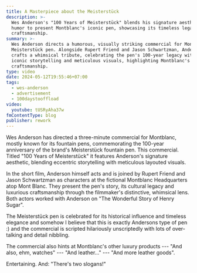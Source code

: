 ```yaml
---
title: A Masterpiece about the Meisterstück
description: >-
  Wes Anderson's "100 Years of Meisterstück" blends his signature aesthetic with
  humor to present Montblanc's iconic pen, showcasing its timeless legacy and
  craftsmanship.
summary: >-
  Wes Anderson directs a humorous, visually striking commercial for Montblanc’s
  Meisterstück pen. Alongside Rupert Friend and Jason Schwartzman, Anderson
  crafts a whimsical tribute, celebrating the pen's 100-year legacy with his
  iconic storytelling and meticulous visuals, highlighting Montblanc's luxury
  craftsmanship.
type: video
date: 2024-05-12T19:55:46+07:00
tags:
  - wes-anderson
  - advertisement
  - 100daystooffload
video:
  youtube: tUSRyAha37w
fmContentType: blog
publisher: rework
---
```


Wes Anderson has directed a three-minute commercial for Montblanc, mostly known for its fountain pens, commemorating the 100-year anniversary of the brand's Meisterstück fountain pen. This commercial. Titled "100 Years of Meisterstück" it features Anderson's signature aesthetic, blending eccentric storytelling with meticulous layouted visuals.

In the short film, Anderson himself acts and is joined by Rupert Friend and Jason Schwartzman as characters at the fictional Montblanc Headquarters atop Mont Blanc. They present the pen's story, its cultural legacy and luxurious craftsmanship through the filmmaker's distinctive, whimsical lens. Both actors worked with Anderson on "The Wonderful Story of Henry Sugar".

The Meisterstück pen is celebrated for its historical influence and timeless elegance and somehow I believe that this is exactly Andersons type of pen :) and the commercial is scripted hilariously unscriptedly with lots of over-talking and detail nibbling.

The commercial also hints at Montblanc's other luxury products --- "And also, ehm, watches" --- "And leather…" --- "And more leather goods".

Entertaining. And: "There's two slogans!"
